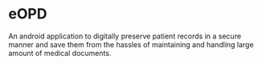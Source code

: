 # eOPD
An android application to digitally preserve patient records in a secure manner and save them from the hassles of maintaining and handling large amount of medical documents.
